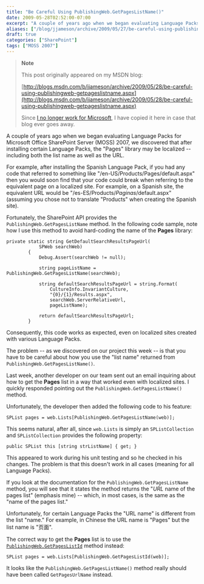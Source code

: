 ```yaml
---
title: "Be Careful Using PublishingWeb.GetPagesListName()"
date: 2009-05-28T02:52:00-07:00
excerpt: "A couple of years ago when we began evaluating Language Packs for Microsoft Office SharePoint Server (MOSS) 2007, we discovered that after installing certain Language Packs, the \"Pages\" library may be localized -- including both the list name as well..."
aliases: ["/blog/jjameson/archive/2009/05/27/be-careful-using-publishingweb-getpageslistname.aspx"]
draft: true
categories: ["SharePoint"]
tags: ["MOSS 2007"]
---
```


> **Note**
>
> This post originally appeared on my MSDN blog:
>
> [http://blogs.msdn.com/b/jjameson/archive/2009/05/28/be-careful-using-publishingweb-getpageslistname.aspx](http://blogs.msdn.com/b/jjameson/archive/2009/05/28/be-careful-using-publishingweb-getpageslistname.aspx)
>
> Since
> [I no longer work for Microsoft](/blog/jjameson/2011/09/02/last-day-with-microsoft), I have copied it here in case that blog
> ever goes away.

A couple of years ago when we began evaluating Language Packs for Microsoft Office  SharePoint Server (MOSS) 2007, we discovered that after installing certain Language  Packs, the "Pages" library may be localized -- including both the list name as well  as the URL.

For example, after installing the Spanish Language Pack, if you had any code  that referred to something like "/en-US/Products/Pages/default.aspx" then you would  soon find that your code could break when referring to the equivalent page on a  localized site. For example, on a Spanish site, the equivalent URL would be "/es-ES/Products/*Paginas*/default.aspx"  (assuming you chose not to translate "Products" when creating the Spanish site).

Fortunately, the SharePoint API provides the `PublishingWeb.GetPagesListName` method. In the following code sample,  note how I use this method to avoid hard-coding the name of the **Pages** library:

```
private static string GetDefaultSearchResultsPageUrl(
            SPWeb searchWeb)
        {
            Debug.Assert(searchWeb != null);

            string pageListName = PublishingWeb.GetPagesListName(searchWeb);

            string defaultSearchResultsPageUrl = string.Format(
                CultureInfo.InvariantCulture,
                "{0}/{1}/Results.aspx",
                searchWeb.ServerRelativeUrl,
                pageListName);

            return defaultSearchResultsPageUrl;
        }
```

Consequently, this code works as expected, even on localized sites created with  various Language Packs.

The problem -- as we discovered on our project this week -- is that you have  to be careful about how you use the "list name" returned from `PublishingWeb.GetPagesListName()`.

Last week, another developer on our team sent out an email inquiring about how  to get the **Pages** list in a way that worked even with localized  sites. I quickly responded pointing out the `PublishingWeb.GetPagesListName()`  method.

Unfortunately, the developer then added the following code to his feature:

```
SPList pages = web.Lists[PublishingWeb.GetPagesListName(web)];
```

This seems natural, after all, since `web.Lists` is simply an `SPListCollection` and `SPListCollection` provides the following  property:

```
public SPList this [string strListName] { get; }
```

This appeared to work during his unit testing and so he checked in his changes.  The problem is that this doesn't work in all cases (meaning for all Language Packs).

If you look at the documentation for the `PublishingWeb.GetPagesListName` method, you will see that it states the  method returns the "*URL* name of the pages list" (emphasis mine) -- which,  in most cases, is the same as the "name of the pages list."

Unfortunately, for certain Language Packs the "URL name" is different from the  list "name." For example, in Chinese the URL name is "Pages" but the list name is  "页面".

The correct way to get the **Pages** list is to use the [`PublishingWeb.GetPagesListId`](http://msdn.microsoft.com/en-us/library/microsoft.sharepoint.publishing.publishingweb.getpageslistid.aspx) method instead:

```
SPList pages = web.Lists[PublishingWeb.GetPagesListId(web)];
```

It looks like the `PublishingWeb.GetPagesListName()` method really  should have been called `GetPagesUrlName` instead.

